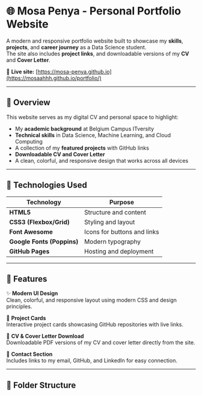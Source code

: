 # 🌐 Mosa Penya - Personal Portfolio Website

A modern and responsive portfolio website built to showcase my **skills**, **projects**, and **career journey** as a Data Science student.  
The site also includes **project links**, and downloadable versions of my **CV** and **Cover Letter**.

🔗 **Live site:** [https://mosa-penya.github.io](https://mosaahhh.github.io/portfolio/)

---

## 🧭 Overview

This website serves as my digital CV and personal space to highlight:
- My **academic background** at Belgium Campus ITversity  
- **Technical skills** in Data Science, Machine Learning, and Cloud Computing  
- A collection of my **featured projects** with GitHub links  
- **Downloadable CV and Cover Letter**  
- A clean, colorful, and responsive design that works across all devices

---

## 🧰 Technologies Used

| Technology | Purpose |
|-------------|----------|
| **HTML5** | Structure and content |
| **CSS3 (Flexbox/Grid)** | Styling and layout |
| **Font Awesome** | Icons for buttons and links |
| **Google Fonts (Poppins)** | Modern typography |
| **GitHub Pages** | Hosting and deployment |

---

## 🎨 Features

✨ **Modern UI Design**  
Clean, colorful, and responsive layout using modern CSS and design principles.  

💼 **Project Cards**  
Interactive project cards showcasing GitHub repositories with live links.  

📄 **CV & Cover Letter Download**  
Downloadable PDF versions of my CV and cover letter directly from the site.  

📧 **Contact Section**  
Includes links to my email, GitHub, and LinkedIn for easy connection.  

---

## 🧩 Folder Structure

